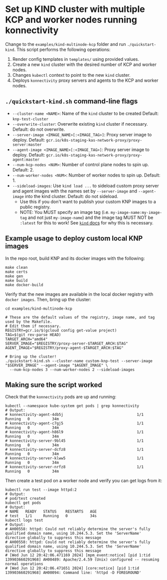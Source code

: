 # Set up KIND cluster with multiple KCP and worker nodes running konnectivity

Change to the `examples/kind-multinode-kcp` folder and run `./quickstart-kind`. This script
performs the following operations:

1. Render config templates in `templates/` using provided values.
2. Create a new `kind` cluster with the desired number of KCP and worker nodes.
3. Changes `kubectl` context to point to the new `kind` cluster.
4. Deploys `konnectivity` proxy servers and agents to the KCP and worker nodes.


## `./quickstart-kind.sh` command-line flags
- `--cluster-name <NAME>`: Name of the `kind` cluster to be created Default: `knp-test-cluster`
- `--overwrite-cluster`: Overwrite existing `kind` cluster if necessary. Default: do not overwrite.
- `--server-image <IMAGE_NAME>[:<IMAGE_TAG>]`: Proxy server image to deploy. Default: `gcr.io/k8s-staging-kas-network-proxy/proxy-server:master`
- `--agent-image <IMAGE_NAME>[:<IMAGE_TAG>]`: Proxy server image to deploy. Default: `gcr.io/k8s-staging-kas-network-proxy/proxy-agent:master`
- `--num-kcp-nodes <NUM>`: Number of control plane nodes to spin up. Default: 2.
- `--num-worker-nodes <NUM>`: Number of worker nodes to spin up. Default: 1.
- `--sideload-images`: Use `kind load ...` to sideload custom proxy server and agent images with the names set by `--server-image` and `--agent-image` into the kind cluster. Default: do not sideload.
  - Use this if you don't want to publish your custom KNP images to a public registry.
  - NOTE: You MUST specify an image tag (i.e. `my-image-name:my-image-tag` and not just `my-image-name`) and the image tag MUST NOT be `:latest` for this to work! See [`kind` docs](https://kind.sigs.k8s.io/docs/user/quick-start/#loading-an-image-into-your-cluster) for why this is necessary.

## Example usage to deploy custom local KNP images
In the repo root, build KNP and its docker images with the following:
```shell
make clean
make certs
make gen
make build
make docker-build
```

Verify that the new images are available in the local docker registry with `docker images`. Then, bring up the cluster:

```shell
cd examples/kind-multinode-kcp

# These are the default values of the registry, image name, and tag used by the Makefile.
# Edit them if necessary.
REGISTRY=gcr.io/$(gcloud config get-value project)
TAG=$(git rev-parse HEAD)
TARGET_ARCH="amd64"
SERVER_IMAGE="$REGISTRY/proxy-server-$TARGET_ARCH:$TAG"
AGENT_IMAGE="$REGISTRY/proxy-agent-$TARGET_ARCH:$TAG"

# Bring up the cluster!
./quickstart-kind.sh --cluster-name custom-knp-test --server-image "$SERVER_IMAGE" --agent-image "$AGENT_IMAGE" \
  --num-kcp-nodes 3 --num-worker-nodes 2 --sideload-images
```

## Making sure the script worked

Check that the `konnectivity` pods are up and running:
```shell
kubectl --namespace kube-system get pods | grep konnectivity
# Output:
# konnectivity-agent-4db5j                                 1/1     Running   0          34m
# konnectivity-agent-c7gj5                                 1/1     Running   0          34m
# konnectivity-agent-h86l9                                 1/1     Running   0          34m
# konnectivity-server-9bl45                                1/1     Running   0          34m
# konnectivity-server-dcfz8                                1/1     Running   0          34m
# konnectivity-server-klww5                                1/1     Running   0          34m
# konnectivity-server-nrfz8                                1/1     Running   0          34m
```

Then create a test pod on a worker node and verify you can get logs from it:
```shell
kubectl run test --image httpd:2
# Output:
# pod/test created
kubectl get pods
# Output:
# NAME   READY   STATUS    RESTARTS   AGE
# test   1/1     Running   0          34s
kubectl logs test
# Output:
# AH00558: httpd: Could not reliably determine the server's fully qualified domain name, using 10.244.5.3. Set the 'ServerName' directive globally to suppress this message
# AH00558: httpd: Could not reliably determine the server's fully qualified domain name, using 10.244.5.3. Set the 'ServerName' directive globally to suppress this message
# [Wed Jun 12 20:42:06.471169 2024] [mpm_event:notice] [pid 1:tid 139903660291968] AH00489: Apache/2.4.59 (Unix) configured -- resuming normal operations
# [Wed Jun 12 20:42:06.471651 2024] [core:notice] [pid 1:tid 139903660291968] AH00094: Command line: 'httpd -D FOREGROUND'
```
